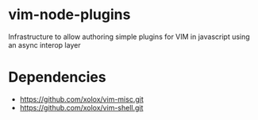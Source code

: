 # vim-node-plugins
Infrastructure to allow authoring simple plugins for VIM in javascript using an async interop layer

# Dependencies

* https://github.com/xolox/vim-misc.git
* https://github.com/xolox/vim-shell.git
